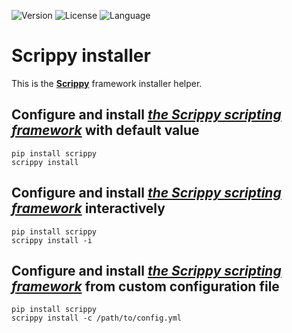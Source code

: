 ![Version](https://img.shields.io/static/v1?label=version&color=informational&message=1.0.4)
![License](https://img.shields.io/static/v1?label=license&color=orange&message=MIT) ![Language](https://img.shields.io/static/v1?label=language&color=informational&message=Python)

# Scrippy installer

This is the [**Scrippy**](https://codeberg.org/scrippy) framework installer helper.

## Configure and install [*the Scrippy scripting framework*](https://codeberg.org/scrippy/) with default value

  ```shell
  pip install scrippy
  scrippy install
  ```

## Configure and install [*the Scrippy scripting framework*](https://codeberg.org/scrippy/) interactively

  ```shell
  pip install scrippy
  scrippy install -i
  ```

## Configure and install [*the Scrippy scripting framework*](https://codeberg.org/scrippy/) from custom configuration file

  ```shell
  pip install scrippy
  scrippy install -c /path/to/config.yml
  ```
